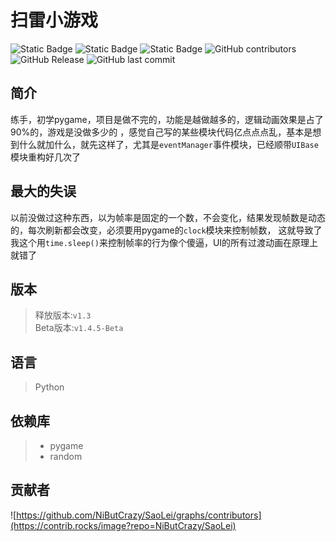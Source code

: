 # 扫雷小游戏
![Static Badge](https://img.shields.io/badge/%E8%AF%AD%E8%A8%80-python-blue?logo=python)
![Static Badge](https://img.shields.io/badge/%E5%BC%95%E6%93%8E-pygame-yellow)
![Static Badge](https://img.shields.io/badge/license-MIT-purple)
![GitHub contributors](https://img.shields.io/github/contributors/NiButCrazy/SaoLei?label=%E8%B4%A1%E7%8C%AE%E8%80%85)
![GitHub Release](https://img.shields.io/github/v/release/NiButCrazy/SaoLei?display_name=release&label=%E6%9C%80%E6%96%B0%E5%8F%91%E5%B8%83)
![GitHub last commit](https://img.shields.io/github/last-commit/NiButCrazy/SaoLei?label=%E4%B8%8A%E6%AC%A1%E6%8F%90%E4%BA%A4)


## 简介
练手，初学pygame，项目是做不完的，功能是越做越多的，逻辑动画效果是占了90%的，游戏是没做多少的
，感觉自己写的某些模块代码亿点点点乱，基本是想到什么就加什么，就先这样了，尤其是`eventManager`事件模块，已经顺带`UIBase`模块重构好几次了

## 最大的失误
以前没做过这种东西，以为帧率是固定的一个数，不会变化，结果发现帧数是动态的，每次刷新都会改变，必须要用pygame的`clock`模块来控制帧数，
这就导致了我这个用`time.sleep()`来控制帧率的行为像个傻逼，UI的所有过渡动画在原理上就错了

## 版本
>释放版本:`v1.3`  
>Beta版本:`v1.4.5-Beta`



## 语言
>Python

## 依赖库
>- pygame  
>- random

## 贡献者
![https://github.com/NiButCrazy/SaoLei/graphs/contributors](https://contrib.rocks/image?repo=NiButCrazy/SaoLei)